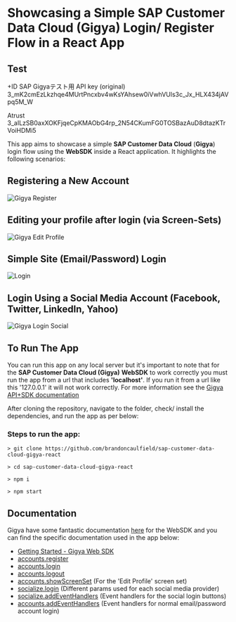 # Showcasing a Simple SAP Customer Data Cloud (Gigya) Login/ Register Flow in a React App

## Test

+ID SAP Gigyaテスト用
API key (original)
3_mK2cmEzLkzhqe4MUrtPncxbv4wKsYAhsew0iVwhVUls3c_Jx_HLX434jAVpq5M_W

Atrust
3_aILzSB0axXOKFjqeCpKMAObG4rp_2N54CKumFG0TOSBazAuD8dtazKTrVoiHDMi5

This app aims to showcase a simple **SAP Customer Data Cloud** (**Gigya**) login flow using the **WebSDK** inside a React application. It highlights the following scenarios:

## Registering a New Account

![Gigya Register](https://user-images.githubusercontent.com/19891236/98576182-1bbfa680-22b2-11eb-9b89-3a23e65230b6.gif)

## Editing your profile after login (via Screen-Sets)

![Gigya Edit Profile](https://user-images.githubusercontent.com/19891236/98576225-2bd78600-22b2-11eb-986a-352c5210fa12.gif)

## Simple Site (Email/Password) Login

![Login](https://user-images.githubusercontent.com/19891236/98576260-34c85780-22b2-11eb-8c04-b60aeae6b271.gif)

## Login Using a Social Media Account (Facebook, Twitter, LinkedIn, Yahoo)

![Gigya Login Social](https://user-images.githubusercontent.com/19891236/98576292-3d209280-22b2-11eb-9f9a-74c08a91e202.gif)

## To Run The App

You can run this app on any local server but it's important to note that for the **SAP Customer Data Cloud (Gigya)** **WebSDK** to work correctly you must run the app from a url that includes **'localhost'**. If you run it from a url like this '127.0.0.1' it will not work correctly. For more information see the [Gigya API+SDK documentation](https://developers.gigya.com/display/GD/APIs+and+SDKs)

After cloning the repository, navigate to the folder, check/ install the dependencies, and run the app as per below:

### **Steps to run the app**:

```console
> git clone https://github.com/brandoncaulfield/sap-customer-data-cloud-gigya-react

> cd sap-customer-data-cloud-gigya-react

> npm i

> npm start
```

## Documentation

Gigya have some fantastic documentation [here](https://developers.gigya.com/) for the WebSDK and you can find the specific documentation used in the app below:

- [Getting Started - Gigya Web SDK](https://developers.gigya.com/display/GD/Web+SDK)
- [accounts.register](https://developers.gigya.com/display/GD/accounts.register+JS)
- [accounts.login](https://developers.gigya.com/display/GD/accounts.login+JS)
- [accounts.logout](https://developers.gigya.com/display/GD/accounts.logout+JS)
- [accounts.showScreenSet](https://developers.gigya.com/display/GD/accounts.showScreenSet+JS) (For the 'Edit Profile' screen set)
- [socialize.login](https://developers.gigya.com/display/GD/socialize.login+JS) (Different params used for each social media provider)
- [socialize.addEventHandlers](https://developers.gigya.com/display/GD/socialize.addEventHandlers+JS) (Event handlers for the social login buttons)
- [accounts.addEventHandlers](https://developers.gigya.com/display/GD/accounts.addEventHandlers+JS) (Event handlers for normal email/password account login)
